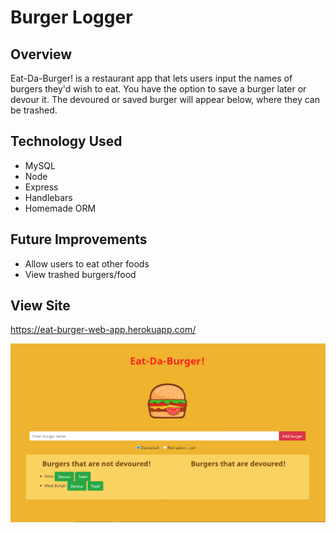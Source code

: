 # Burger Logger

## Overview 

Eat-Da-Burger! is a restaurant app that lets users input the names of burgers they'd wish to eat. You have the option to save a burger later or devour it. The devoured or saved burger will appear below, where they can be trashed.

## Technology Used

- MySQL 
- Node 
- Express 
- Handlebars 
- Homemade ORM 

## Future Improvements

- Allow users to eat other foods
- View trashed burgers/food

## View Site

https://eat-burger-web-app.herokuapp.com/

![burger app demo](./assets/burger-app.PNG)